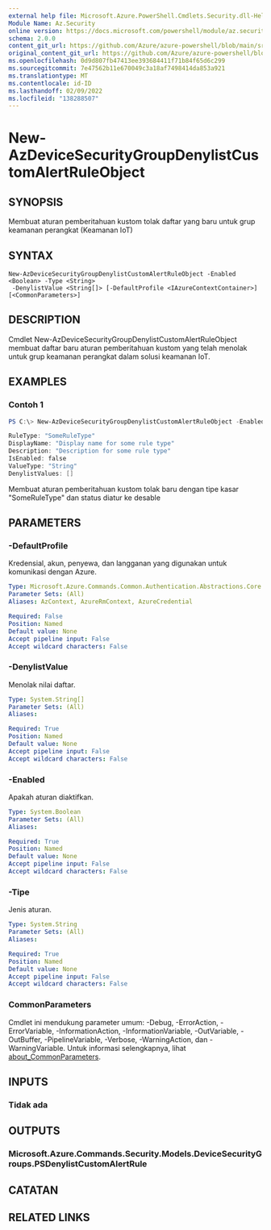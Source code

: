 ```yaml
---
external help file: Microsoft.Azure.PowerShell.Cmdlets.Security.dll-Help.xml
Module Name: Az.Security
online version: https://docs.microsoft.com/powershell/module/az.security/New-AzDeviceSecurityGroupDenylistCustomAlertRuleObject
schema: 2.0.0
content_git_url: https://github.com/Azure/azure-powershell/blob/main/src/Security/Security/help/New-AzDeviceSecurityGroupDenylistCustomAlertRuleObject.md
original_content_git_url: https://github.com/Azure/azure-powershell/blob/main/src/Security/Security/help/New-AzDeviceSecurityGroupDenylistCustomAlertRuleObject.md
ms.openlocfilehash: 0d9d807fb47413ee393684411f71b84f65d6c299
ms.sourcegitcommit: 7e47562b11e670049c3a18af7498414da853a921
ms.translationtype: MT
ms.contentlocale: id-ID
ms.lasthandoff: 02/09/2022
ms.locfileid: "138288507"
---
```

# New-AzDeviceSecurityGroupDenylistCustomAlertRuleObject

## SYNOPSIS
Membuat aturan pemberitahuan kustom tolak daftar yang baru untuk grup keamanan perangkat (Keamanan IoT)

## SYNTAX

```
New-AzDeviceSecurityGroupDenylistCustomAlertRuleObject -Enabled <Boolean> -Type <String>
 -DenylistValue <String[]> [-DefaultProfile <IAzureContextContainer>] [<CommonParameters>]
```

## DESCRIPTION
Cmdlet New-AzDeviceSecurityGroupDenylistCustomAlertRuleObject membuat daftar baru aturan pemberitahuan kustom yang telah menolak untuk grup keamanan perangkat dalam solusi keamanan IoT.

## EXAMPLES

### Contoh 1
```powershell
PS C:\> New-AzDeviceSecurityGroupDenylistCustomAlertRuleObject -Enabled $false -Type "SomeRuleType" -DenylistValue @()

RuleType: "SomeRuleType"
DisplayName: "Display name for some rule type"
Description: "Description for some rule type"
IsEnabled: false
ValueType: "String"
DenylistValues: []
```

Membuat aturan pemberitahuan kustom tolak baru dengan tipe kasar "SomeRuleType" dan status diatur ke desable

## PARAMETERS

### -DefaultProfile
Kredensial, akun, penyewa, dan langganan yang digunakan untuk komunikasi dengan Azure.

```yaml
Type: Microsoft.Azure.Commands.Common.Authentication.Abstractions.Core.IAzureContextContainer
Parameter Sets: (All)
Aliases: AzContext, AzureRmContext, AzureCredential

Required: False
Position: Named
Default value: None
Accept pipeline input: False
Accept wildcard characters: False
```

### -DenylistValue
Menolak nilai daftar.

```yaml
Type: System.String[]
Parameter Sets: (All)
Aliases:

Required: True
Position: Named
Default value: None
Accept pipeline input: False
Accept wildcard characters: False
```

### -Enabled
Apakah aturan diaktifkan.

```yaml
Type: System.Boolean
Parameter Sets: (All)
Aliases:

Required: True
Position: Named
Default value: None
Accept pipeline input: False
Accept wildcard characters: False
```

### -Tipe
Jenis aturan.

```yaml
Type: System.String
Parameter Sets: (All)
Aliases:

Required: True
Position: Named
Default value: None
Accept pipeline input: False
Accept wildcard characters: False
```

### CommonParameters
Cmdlet ini mendukung parameter umum: -Debug, -ErrorAction, -ErrorVariable, -InformationAction, -InformationVariable, -OutVariable, -OutBuffer, -PipelineVariable, -Verbose, -WarningAction, dan -WarningVariable. Untuk informasi selengkapnya, lihat [about_CommonParameters](http://go.microsoft.com/fwlink/?LinkID=113216).

## INPUTS

### Tidak ada

## OUTPUTS

### Microsoft.Azure.Commands.Security.Models.DeviceSecurityGroups.PSDenylistCustomAlertRule

## CATATAN

## RELATED LINKS
